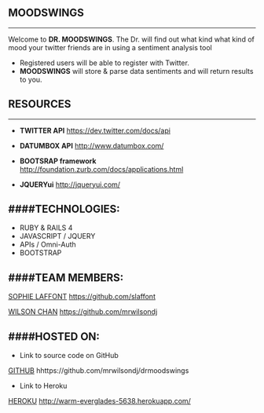 ## MOODSWINGS
---

Welcome to  **DR. MOODSWINGS**. The Dr. will find out what kind what kind of mood your twitter friends are in using a sentiment analysis tool

* Registered users will be able to register with Twitter.
* **MOODSWINGS** will store & parse data sentiments and will return results to you.



## RESOURCES
---

* **TWITTER API** https://dev.twitter.com/docs/api

* **DATUMBOX API** http://www.datumbox.com/

* **BOOTSRAP framework** http://foundation.zurb.com/docs/applications.html

* **JQUERYui** http://jqueryui.com/


####TECHNOLOGIES:
---
* RUBY & RAILS 4
* JAVASCRIPT / JQUERY
* APIs / Omni-Auth
* BOOTSTRAP



####TEAM MEMBERS:
---

[SOPHIE LAFFONT](https://github.com/slaffont) https://github.com/slaffont

[WILSON CHAN](https://github.com/mrwilsondj) https://github.com/mrwilsondj


####HOSTED ON:
---

* Link to source code on GitHub

[GITHUB](https://github.com/mrwilsondj/drmoodswings) hhttps://github.com/mrwilsondj/drmoodswings

* Link to Heroku

[HEROKU](http://warm-everglades-5638.herokuapp.com/) http://warm-everglades-5638.herokuapp.com/









